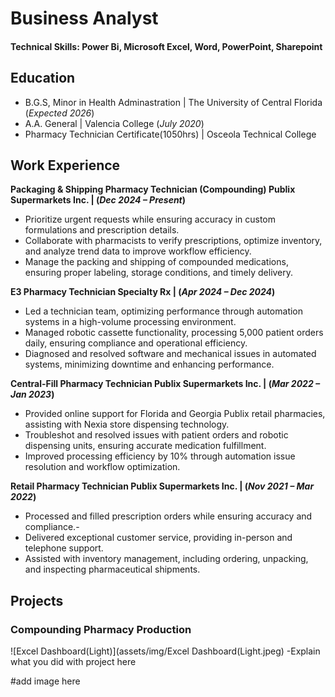 # Business Analyst

#### Technical Skills: Power Bi, Microsoft Excel, Word, PowerPoint, Sharepoint
## Education
- B.G.S, Minor in Health Adminastration | The University of Central Florida (_Expected 2026_)
- A.A. General | Valencia College (_July 2020_)							       		
- Pharmacy Technician Certificate(1050hrs) | Osceola Technical College

## Work Experience
**Packaging & Shipping Pharmacy Technician (Compounding) Publix Supermarkets Inc. | (_Dec 2024 – Present_)**
-	Prioritize urgent requests while ensuring accuracy in custom formulations and prescription details.
- Collaborate with pharmacists to verify prescriptions, optimize inventory, and analyze trend data to improve workflow efficiency.
- Manage the packing and shipping of compounded medications, ensuring proper labeling, storage conditions, and timely delivery.

**E3 Pharmacy Technician Specialty Rx | (_Apr 2024 – Dec 2024_)**
- Led a technician team, optimizing performance through automation systems in a high-volume processing environment.
-	Managed robotic cassette functionality, processing 5,000 patient orders daily, ensuring compliance and operational efficiency.
-	Diagnosed and resolved software and mechanical issues in automated systems, minimizing downtime and enhancing performance.

**Central-Fill Pharmacy Technician Publix Supermarkets Inc. | (_Mar 2022 – Jan 2023_)**
- Provided online support for Florida and Georgia Publix retail pharmacies, assisting with Nexia store dispensing technology.
- Troubleshot and resolved issues with patient orders and robotic dispensing units, ensuring accurate medication fulfillment.
- Improved processing efficiency by 10% through automation issue resolution and workflow optimization.

**Retail Pharmacy Technician Publix Supermarkets Inc. | (_Nov 2021 – Mar 2022_)**
- Processed and filled prescription orders while ensuring accuracy and compliance.-
- Delivered exceptional customer service, providing in-person and telephone support.
- Assisted with inventory management, including ordering, unpacking, and inspecting pharmaceutical shipments.

## Projects
### Compounding Pharmacy Production
![Excel Dashboard(Light)](assets/img/Excel Dashboard(Light.jpeg)
-Explain what you did with project here

#add image here
